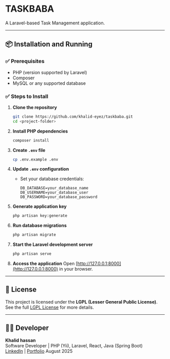 # TASKBABA

A Laravel-based Task Management application.

---

## 📦 Installation and Running

### ✅ Prerequisites
- PHP (version supported by Laravel)  
- Composer  
- MySQL or any supported database  

### ✅ Steps to Install

1. **Clone the repository**
   ```bash
   git clone https://github.com/khalid-eyez/taskbaba.git 
   cd <project-folder>
   ```

2. **Install PHP dependencies**
   ```bash
   composer install
   ```

3. **Create `.env` file**
   ```bash
   cp .env.example .env
   ```

4. **Update `.env` configuration**
   - Set your database credentials:
     ```
     DB_DATABASE=your_database_name
     DB_USERNAME=your_database_user
     DB_PASSWORD=your_database_password
     ```

5. **Generate application key**
   ```bash
   php artisan key:generate
   ```

6. **Run database migrations**
   ```bash
   php artisan migrate
   ```
7. **Start the Laravel development server**
   ```bash
   php artisan serve
   ```

8. **Access the application**
    Open [http://127.0.0.1:8000](http://127.0.0.1:8000) in your browser.

---

## 📜 License

This project is licensed under the **LGPL (Lesser General Public License)**.  
See the full [LGPL License](https://www.gnu.org/licenses/lgpl-3.0.html) for more details.

---

## 👨‍💻 Developer

**Khalid hassan**  
Software Developer | PHP (Yii), Laravel, React, Java (Spring Boot)  
[LinkedIn](linkedin.com/in/khalidi-hassan-64a4a1189) | [Portfolio](https://khalid-eyez.github.io/)
August 2025

